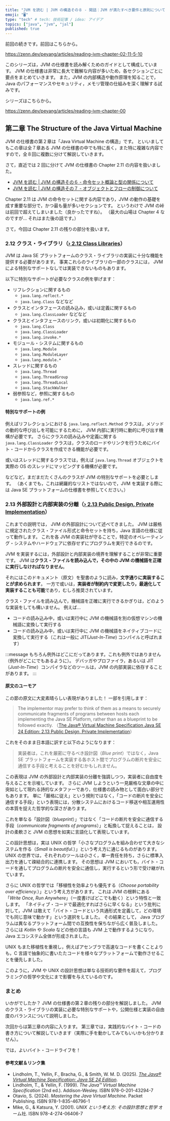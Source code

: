 ```yaml
---
title: "JVM を読む | JVM の構造その８ - 閑話：JVM が満たすべき要件と原則について"
emoji: "🖥"
type: "tech" # tech: 技術記事 / idea: アイデア
topics: ["java", "jvm", "jal"]
published: true
---
```


前回の続きです。前回はこちらから。

https://zenn.dev/peyang/articles/reading-jvm-chapter-02-11-5-10

このシリーズは，JVM の仕様書を読み解くためのガイドとして構成しています。
JVM の仕様書は非常に長大で難解な内容が多いため，各セクションごとに要点をまとめていきます。
また，JVM の内部構造や動作原理を知ることで，Java のパフォーマンスやセキュリティ，メモリ管理の仕組みを深く理解する試みです。

シリーズはこちらから。

https://zenn.dev/peyang/articles/reading-jvm-chapter-00

## 第二章 The Structure of the Java Virtual Machine

JVM の仕様書の第２章は「Java Virtual Machine の構造」です。
といいましてもこの章は全７章ある JVM の仕様書の中でも特に長く，また特に複雑な内容ですので，全８回に複数に分けて解説していきます。

さて，直近では 2 回に分けて JVM の仕様書の Chapter 2.11 の内容を扱いました。
- [JVM を読む | JVM の構造その６ - 命令セット概論と型の関係について](https://zenn.dev/peyang/articles/reading-jvm-chapter-02-11-1-4)
- [JVM を読む | JVM の構造その７ - オブジェクトとフローの制御について](https://zenn.dev/peyang/articles/reading-jvm-chapter-02-11-5-10)

Chapter 2.11 は JVM の命令セットに関する内容であり，JVM の動作の基礎を成す重要な部分で，かつ最も量が多いセクションです。
というわけで JVM の峠は前回で超えてしまいました（良かったですね）。
（最大の山場は Chapter 4 なのですが… それはまた後の話です。）

さて，今回は Chapter 2.11 の残りの部分を扱います。

### 2.12 クラス・ライブラリ（[› 2.12 Class Libraries](https://docs.oracle.com/javase/specs/jvms/se24/html/jvms-2.html#jvms-2.12)）

JVM は Java SE プラットフォームのクラス・ライブラリの実装に十分な機能を提供する必要があります。
事実これらのライブラリの一部のクラスには， JVM による特別なサポートなしでは実装できないものもあります。

以下に特別なサポートが必要なクラスの例を挙げます：

+ リフレクションに関するもの
  - `java.lang.reflect.*`
  - `java.lang.Class`
  などなど
+ クラスとインタフェースの読み込み，或いは定義に関するもの
  - `java.lang.ClassLoader`
  などなど
+ クラスとインタフェースのリンク，或いは初期化に関するもの
  - `java.lang.Class`
  - `java.lang.ClassLoader`
  - `java.lang.invoke.*`
+ モジュール・システムに関するもの
  - `java.lang.Module`
  - `java.lang.ModuleLayer`
  - `java.lang.module.*`
+ スレッドに関するもの
  - `java.lang.Thread`
  - `java.lang.ThreadGroup`
  - `java.lang.ThreadLocal`
  - `java.lang.StackWalker`
+ 弱参照など，参照に関するもの
  - `java.lang.ref.*`

#### 特別なサポートの例

例えばリフレクションにおける `java.lang.reflect.Method` クラスは，メソッドの動的な呼び出しを可能にするために， JVM 内部に実行時に動的に呼び出す機構が必要です。
さらにクラスの読み込みや定義に関する `java.lang.ClassLoader` クラスは，クラスのロードやリンクを行うためにバイト・コードからクラスを作成できる機能が必要です。

或いはスレッドに関するクラスでは，例えば `java.lang.Thread` オブジェクトを実際の OS のスレッドにマッピングする機構が必要です。

などなど，まだまだたくさんのクラスが JVM の特別なサポートを必要とします。
（あくまでも，これは網羅的なリストではないので，JVM を実装する際には Java SE プラットフォームの仕様書を参照してください。）

### 2.13 外部設計と内部実装の分離（[› 2.13 Public Design, Private Implementation](https://docs.oracle.com/javase/specs/jvms/se24/html/jvms-2.html#jvms-2.13)）

これまでの説明では， JVM の外部設計について述べてきました。
JVM は厳格に規定されたクラス・ファイル形式と命令セットを持ち，Java 言語の仕様に従って動作します。
これを各 JVM の実装社が守ることで，特定のオペレーティング・システムやハードウェアに依存せずにプログラムを実行できるのです。

JVM を実装するには，外部設計と内部実装の境界を理解することが非常に重要です。
JVM は**クラス・ファイルを読み込んで，その中の JVM の機械語を正確に実行しなければなりません**。

それにはこのドキュメント（原文）を聖書のように読み，**文字通りに実装することが求められます**。
一方で或いは，**実装者が制約内で変更したり，最適化して実装することも可能**であり，むしろ推奨されています。

クラス・ファイルを読み込んで，機械語を正確に実行できるかぎりは，どのような実装をしても構いません。
例えば…

+ コードの読み込み中，或いは実行中に JVM の機械語を別の仮想マシンの機械語に変換して実行する
+ コードの読み込み中，或いは実行中に JVM の機械語をネイティブコードに変換して実行する（これは一般に JIT(*Just-In-Time*) コンパイルと呼ばれます）

:::message
もちろん例外はどこにだってあります。これも例外ではありません（例外がどこにでもあるように）。
デバッガやプロファイラ，あるいは JIT（*Just-In-Time*）コンパイラなどのツールは，JVM の内部実装に依存することがあります。
:::

#### 原文のユーモア

この節の原文に大変素晴らしい表現がありました！
一部を引用します：

> The implementor may prefer to think of them as a means to securely communicate fragments of programs between hosts each implementing the Java SE Platform, rather than as a blueprint to be followed exactly.
> （[The Java® Virtual Machine Specification Java SE 24 Edition: 2.13 Public Design, Private Implementation](https://docs.oracle.com/javase/specs/jvms/se24/html/jvms-2.html#jvms-2.13)）

これをそのまま日本語に訳すと以下のようになります：
> 実装者は，これを厳密に守るべき設計図（*Blue print*）ではなく，Java SE プラットフォームを実装する各ホスト間でプログラムの断片を安全に通信する手段と考えることを好むかもしれません。

この表現は JVM の外部設計と内部実装の分離を強調しつつ，実装者に自由度を与えることを示唆しています。
さらに JVM しようという一見厳格な文章の中に突如として現れる詩的なメタファーであり，仕様書の読み物として面白い部分でもあります。
単に「厳格に従え」という規則ではなく，「コードの断片を安全に通信する手段」という表現には，分散システムにおけるコード移送や相互運用性の本質を捉えた哲学的な深さがあります。

これを単なる「設計図（*blueprint*）」ではなく「コードの断片を安全に通信する手段（*communicate fragments of programs*）」と転換して捉えることは，
設計の柔軟さと JVM の思想を如実に言語化して表現しています。

この設計思想は，実は UNIX の哲学「小さなプログラムを組み合わせて大きなシステムを作る（*Small is beautiful.*）」という考え方に通じるものがあります。
UNIX の世界では，それぞれのツールは小さく，単一責任を持ち，さらに標準入出力を通して疎結合的に連携します。
その思想は JVM においても，バイト・コードを通してプログラムの断片を安全に通信し，実行するという形で受け継がれています。

さらに UNIX の哲学では「移植性を効率よりも優先する（*Choose portability over efficiency.*）」という考え方があります。
これは JVM の根幹にある「*Write Once, Run Anywhere*」（一度書けばどこでも動く）という特性と一致します。
「ネイティブ・コードで最適化すればさらに早くなる」という批判に対して，JVM は敢えて「バイト・コードという共通形式を定義して，どの環境でも同じ意味で動かす」という選択をしました。
その結果として， Java プログラムは異なるプラットフォーム間での互換性を保ちながら広く普及しました。
さらには *Kotlin* や *Scala* などの他の言語も JVM 上で動作するようになり，Java エコシステム全体が形成されました。

UNIX もまた移植性を重視し，例えばアセンブラで高速なコードを書くことよりも，C 言語で抽象的に書いたたコードを様々なプラットフォームで動作させることを優先しました。

このように，JVM や UNIX の設計思想は単なる技術的な要件を超えて，プログラミングの哲学や文化にまで影響を与えているのです。

### まとめ

いかがでしたか？
JVM の仕様書の第２章の残りの部分を解説しました。
JVM のクラス・ライブラリの実装に必要な特別なサポートや，公開仕様と実装の自由度のバランスについて説明しました。

次回からは第三章の内容に入ります。
第三章では，実践的なバイト・コードの書き方について解説していきます（実際に手を動かしてみてもいいかも分かりません）。

では，よいバイト・コードライフを！

#### 参考文献＆リンク集

+ Lindholm, T., Yellin, F., Bracha, G., & Smith, W. M. D. (2025). [*The Java® Virtual Machine Specification: Java SE 24 Edition*](https://docs.oracle.com/javase/specs/jvms/se24/html/).
+ Lindholm, T., & Yellin, F. (1999). *The Java™ Virtual Machine Specification* (2nd ed.). Addison-Wesley. ISBN 978-0-201-43294-7
+ Otavio, S. (2024). *Mastering the Java Virtual Machine*.  Packet Publishing. ISBN 978-1-835-46796-1
+ Mike, G., & Katsura, Y. (2001). *UNIX という考え方: その設計思想と哲学* オーム社. ISBN 978-4-274-06406-7
